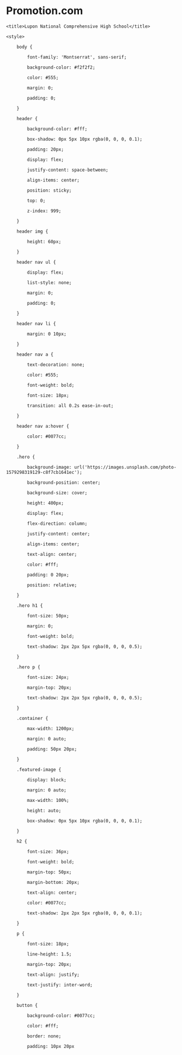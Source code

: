 # Promotion.com
<!DOCTYPE html>

<html>

<head>

	<title>Lupon National Comprehensive High School</title>

	<style>

		body {

			font-family: 'Montserrat', sans-serif;

			background-color: #f2f2f2;

			color: #555;

			margin: 0;

			padding: 0;

		}

		header {

			background-color: #fff;

			box-shadow: 0px 5px 10px rgba(0, 0, 0, 0.1);

			padding: 20px;

			display: flex;

			justify-content: space-between;

			align-items: center;

			position: sticky;

			top: 0;

			z-index: 999;

		}

		header img {

			height: 60px;

		}

		header nav ul {

			display: flex;

			list-style: none;

			margin: 0;

			padding: 0;

		}

		header nav li {

			margin: 0 10px;

		}

		header nav a {

			text-decoration: none;

			color: #555;

			font-weight: bold;

			font-size: 18px;

			transition: all 0.2s ease-in-out;

		}

		header nav a:hover {

			color: #0077cc;

		}

		.hero {

			background-image: url('https://images.unsplash.com/photo-1579298319129-c8f7cb1641ec');

			background-position: center;

			background-size: cover;

			height: 400px;

			display: flex;

			flex-direction: column;

			justify-content: center;

			align-items: center;

			text-align: center;

			color: #fff;

			padding: 0 20px;

			position: relative;

		}

		.hero h1 {

			font-size: 50px;

			margin: 0;

			font-weight: bold;

			text-shadow: 2px 2px 5px rgba(0, 0, 0, 0.5);

		}

		.hero p {

			font-size: 24px;

			margin-top: 20px;

			text-shadow: 2px 2px 5px rgba(0, 0, 0, 0.5);

		}

		.container {

			max-width: 1200px;

			margin: 0 auto;

			padding: 50px 20px;

		}

		.featured-image {

			display: block;

			margin: 0 auto;

			max-width: 100%;

			height: auto;

			box-shadow: 0px 5px 10px rgba(0, 0, 0, 0.1);

		}

		h2 {

			font-size: 36px;

			font-weight: bold;

			margin-top: 50px;

			margin-bottom: 20px;

			text-align: center;

			color: #0077cc;

			text-shadow: 2px 2px 5px rgba(0, 0, 0, 0.1);

		}

		p {

			font-size: 18px;

			line-height: 1.5;

			margin-top: 20px;

			text-align: justify;

			text-justify: inter-word;

		}

		button {

			background-color: #0077cc;

			color: #fff;

			border: none;

			padding: 10px 20px
